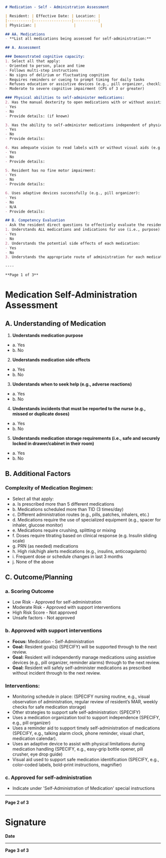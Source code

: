 ```markdown
# Medication - Self - Administration Assessment

| Resident: | Effective Date: | Location: |
|-----------|-----------------|-----------|
| Physician: |                 |           |

## AA. Medications
- **List all medications being assessed for self-administration:**

## A. Assessment

### Demonstrated cognitive capacity:
1. Select all that apply:
- Oriented to person, place and time
- Follows multi-step instructions
- No signs of delirium or fluctuating cognition
- Requires reminders or cueing to prompt timing for daily tasks
- Refuses education or assistive devices (e.g., pill organizer, checklists)
- Moderate to severe cognitive impairment (CPS of 3 or greater)

### Physical abilities to self-administer medications:
2. Has the manual dexterity to open medications with or without assistive device (e.g., packages, lids, containers):
- Yes
- No
- Provide details: (if known)

3. Has the ability to self-administer medications independent of physical assistance (e.g., oral, topical, inhaler, injection):
- Yes
- No
- Provide details:

4. Has adequate vision to read labels with or without visual aids (e.g., glasses):
- Yes
- No
- Provide details:

5. Resident has no fine motor impairment:
- Yes
- No
- Provide details:

6. Uses adaptive devices successfully (e.g., pill organizer):
- Yes
- No
- N/A
- Provide details:

## B. Competency Evaluation
- Ask the resident direct questions to effectively evaluate the resident's competency to self-administer medication safely and independently:
1. Understands ALL medications and indications for use (i.e., purpose):
- Yes
- No
2. Understands the potential side effects of each medication:
- Yes
- No
3. Understands the appropriate route of administration for each medication (e.g., oral, topical, inhaler, injection):

----

**Page 1 of 3**
```

# Medication Self-Administration Assessment

## A. Understanding of Medication

1. **Understands medication purpose**
- a. Yes
- b. No

2. **Understands medication side effects**
- a. Yes
- b. No

3. **Understands when to seek help (e.g., adverse reactions)**
- a. Yes
- b. No

4. **Understands incidents that must be reported to the nurse (e.g., missed or duplicate doses)**
- a. Yes
- b. No

5. **Understands medication storage requirements (i.e., safe and securely locked in drawer/cabinet in their room)**
- a. Yes
- b. No

## B. Additional Factors

### Complexity of Medication Regimen:
- Select all that apply:
- a. Is prescribed more than 5 different medications
- b. Medications scheduled more than TID (3 times/day)
- c. Different administration routes (e.g., pills, patches, inhalers, etc.)
- d. Medications require the use of specialized equipment (e.g., spacer for inhaler, glucose monitor)
- e. Medications require crushing, splitting or mixing
- f. Doses require titrating based on clinical response (e.g. Insulin sliding scale)
- g. PRN (as needed) medications
- h. High risk/high alerts medications (e.g., insulins, anticoagulants)
- i. Frequent dose or schedule changes in last 3 months
- j. None of the above

## C. Outcome/Planning

### a. Scoring Outcome
- Low Risk - Approved for self-administration
- Moderate Risk - Approved with support interventions
- High Risk Score - Not approved
- Unsafe factors - Not approved

### b. Approved with support interventions
- **Focus:** Medication - Self-Administration
- **Goal:** Resident goal(s) (SPECIFY) will be supported through to the next review.
- **Goal:** Resident will independently manage medications using assistive devices (e.g., pill organizer, reminder alarms) through to the next review.
- **Goal:** Resident will safely self-administer medications as prescribed without incident through to the next review.

### Interventions:
- Monitoring schedule in place: (SPECIFY nursing routine, e.g., visual observation of administration, regular review of resident’s MAR, weekly checks for safe medication storage)
- Other strategies to support safe self-administration: (SPECIFY)
- Uses a medication organization tool to support independence (SPECIFY, e.g., pill organizer)
- Uses a reminder aid to support timely self-administration of medications (SPECIFY, e.g., talking alarm clock, phone reminder, visual chart, medication calendar).
- Uses an adaptive device to assist with physical limitations during medication handling (SPECIFY, e.g., easy-grip bottle opener, pill crusher, eye drop guide)
- Visual aid used to support safe medication identification (SPECIFY, e.g., color-coded labels, bold-print instructions, magnifier)

### c. Approved for self-administration
- Indicate under 'Self-Administration of Medication' special instructions

----

**Page 2 of 3**

# Signature

**Date**

----

**Page 3 of 3**